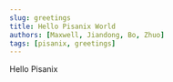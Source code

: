 ```yaml
---
slug: greetings
title: Hello Pisanix World 
authors: [Maxwell, Jiandong, Bo, Zhuo]
tags: [pisanix, greetings]
---
```


Hello Pisanix
